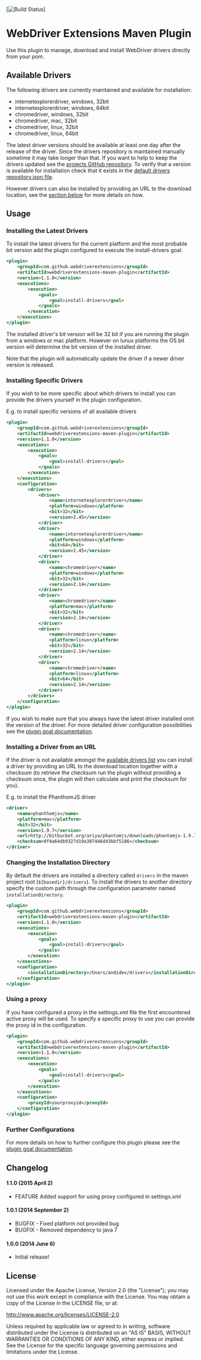 [![Build Status](https://travis-ci.org/webdriverextensions/webdriverextensions-maven-plugin.svg?branch=master)]

WebDriver Extensions Maven Plugin
===================

Use this plugin to manage, download and install WebDriver drivers directly from
your pom.

## Available Drivers
The following drivers are currently maintained and available for installation:
- internetexplorerdriver, windows, 32bit
- internetexplorerdriver, windows, 64bit
- chromedriver, windows, 32bit
- chromedriver, mac, 32bit
- chromedriver, linux, 32bit
- chromedriver, linux, 64bit

The latest driver versions should be available at least one day after the
release of the driver. Since the drivers repository is maintained manually
sometime it may take longer than that. If you want to help to keep the drivers
updated see the [projects GitHub repository](https://github.com/webdriverextensions/webdriverextensions-maven-plugin-repository).
To verify that a version is available for installation check that it exists in the
[default drivers repository.json file](https://github.com/webdriverextensions/webdriverextensions-maven-plugin-repository/blob/master/repository.json).

However drivers can also be installed by providing an URL to the download
location, see the [section below](#installing-a-driver-from-an-url) for
more details on how.

## Usage
### Installing the Latest Drivers
To install the latest drivers for the current platform and the most probable bit
version add the plugin configured to execute the install-drivers goal.
```xml
<plugin>
    <groupId>com.github.webdriverextensions</groupId>
    <artifactId>webdriverextensions-maven-plugin</artifactId>
    <version>1.1.0</version>
    <executions>
        <execution>
            <goals>
                <goal>install-drivers</goal>
            </goals>
        </execution>
    </executions>
</plugin>
```
The installed driver's bit version will be 32 bit if you are running the plugin
from a windows or mac platform. However on lunux platforms the OS bit version
will determine the bit version of the installed driver.

Note that the plugin will automatically update the driver if a newer driver
version is released.

### Installing Specific Drivers
If you wish to be more specific about which drivers to install you can provide
the drivers yourself in the plugin configuration.

E.g. to install specific versions of all available drivers
```xml
<plugin>
    <groupId>com.github.webdriverextensions</groupId>
    <artifactId>webdriverextensions-maven-plugin</artifactId>
    <version>1.1.0</version>
    <executions>
        <execution>
            <goals>
                <goal>install-drivers</goal>
            </goals>
        </execution>
    </executions>
    <configuration>
        <drivers>
            <driver>
                <name>internetexplorerdriver</name>
                <platform>windows</platform>
                <bit>32</bit>
                <version>2.45</version>
            </driver>
            <driver>
                <name>internetexplorerdriver</name>
                <platform>windows</platform>
                <bit>64</bit>
                <version>2.45</version>
            </driver>
            <driver>
                <name>chromedriver</name>
                <platform>windows</platform>
                <bit>32</bit>
                <version>2.14</version>
            </driver>
            <driver>
                <name>chromedriver</name>
                <platform>mac</platform>
                <bit>32</bit>
                <version>2.14</version>
            </driver>
            <driver>
                <name>chromedriver</name>
                <platform>linux</platform>
                <bit>32</bit>
                <version>2.14</version>
            </driver>
            <driver>
                <name>chromedriver</name>
                <platform>linux</platform>
                <bit>64</bit>
                <version>2.14</version>
            </driver>
        </drivers>
    </configuration>
</plugin>
```

If you wish to make sure that you always have the latest driver installed omit
the version of the driver. For more detailed driver configuration possibilities
see the [plugin goal documentation](http://webdriverextensions.github.io/webdriverextensions-maven-plugin/install-drivers-mojo.html#drivers).

### Installing a Driver from an URL
If the driver is not available amongst the
[available drivers list](#available-drivers) you can install a driver by
providing an URL to the download location together with a checksum (to retrieve
the checksum run the plugin without providing a checksum once, the plugin will
then calculate and print the checksum for you).

E.g. to install the PhanthomJS driver
```xml
<driver>
    <name>phanthomjs</name>
    <platform>mac</platform>
    <bit>32</bit>
    <version>1.9.7</version>
    <url>http://bitbucket.org/ariya/phantomjs/downloads/phantomjs-1.9.7-macosx.zip</url>
    <checksum>0f4a64db9327d19a387446d43bbf5186</checksum>
</driver>
```


### Changing the Installation Directory
By default the drivers are installed a directory called `drivers` in the maven
project root (`${basedir}/drivers`). To install the drivers to another directory specify the custom
path through the configuration parameter named `installationDirectory`.
```xml
<plugin>
    <groupId>com.github.webdriverextensions</groupId>
    <artifactId>webdriverextensions-maven-plugin</artifactId>
    <version>1.1.0</version>
    <executions>
        <execution>
            <goals>
                <goal>install-drivers</goal>
            </goals>
        </execution>
    </executions>
    <configuration>
        <installationDirectory>/Users/andidev/drivers</installationDirectory>
    </configuration>
</plugin>
```


### Using a proxy
If you have configured a proxy in the settings.xml file the first encountered active proxy
will be used. To specify a specific proxy to use you can provide the proxy id
in the configuration.
```xml
<plugin>
    <groupId>com.github.webdriverextensions</groupId>
    <artifactId>webdriverextensions-maven-plugin</artifactId>
    <version>1.1.0</version>
    <executions>
        <execution>
            <goals>
                <goal>install-drivers</goal>
            </goals>
        </execution>
    </executions>
    <configuration>
        <proxyId>yourproxyid</proxyId>
    </configuration>
</plugin>
```



### Further Configurations
For more details on how to further configure this plugin please see the
[plugin goal documentation](http://webdriverextensions.github.io/webdriverextensions-maven-plugin/install-drivers-mojo.html).



## Changelog

#### 1.1.0 (2015 April 2)
- FEATURE Added support for using proxy configured in settings.xml

#### 1.0.1 (2014 September 2)
- BUGFIX - Fixed platform not provided bug
- BUGFIX - Removed dependency to java 7

#### 1.0.0 (2014 June 6)
- Initial release!

## License

Licensed under the Apache License, Version 2.0 (the "License");
you may not use this work except in compliance with the License.
You may obtain a copy of the License in the LICENSE file, or at:

   http://www.apache.org/licenses/LICENSE-2.0

Unless required by applicable law or agreed to in writing, software
distributed under the License is distributed on an "AS IS" BASIS,
WITHOUT WARRANTIES OR CONDITIONS OF ANY KIND, either express or implied.
See the License for the specific language governing permissions and
limitations under the License.
